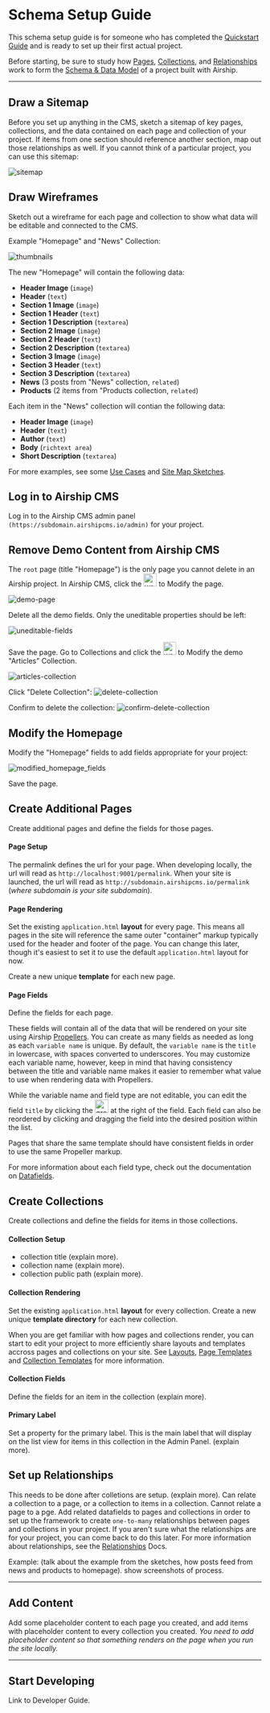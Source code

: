 # Schema Setup Guide
This schema setup guide is for someone who has completed the [Quickstart Guide](/documentation/view/quickstart-guide) and is ready to set up their first actual project. 

Before starting, be sure to study how [Pages](/documentation/view/pages), [Collections](/documentation/view/collections), and [Relationships](/documentation/view/relationships) work to form the [Schema & Data Model](/documentation/view/schema-and-data-model) of a project built with Airship.

---

## Draw a Sitemap
Before you set up anything in the CMS, sketch a sitemap of key pages, collections, and the data contained on each page and collection of your project. If items from one section should reference another section, map out those relationships as well. If you cannot think of a particular project, you can use this sitemap:

![sitemap](https://user-images.githubusercontent.com/1865400/28704107-27985f58-7304-11e7-9593-db9734f8046e.png)  

## Draw Wireframes
Sketch out a wireframe for each page and collection to show what data will be editable and connected to the CMS.

Example "Homepage" and "News" Collection:

![thumbnails](https://user-images.githubusercontent.com/1865400/28706552-857d5b9e-7310-11e7-814f-dc55014b9c78.png)

The new "Homepage" will contain the following data:
- **Header Image** (`image`)
- **Header** (`text`)
- **Section 1 Image** (`image`)
- **Section 1 Header** (`text`)
- **Section 1 Description** (`textarea`)
- **Section 2 Image** (`image`)
- **Section 2 Header** (`text`)
- **Section 2 Description** (`textarea`)
- **Section 3 Image** (`image`)
- **Section 3 Header** (`text`)
- **Section 3 Description** (`textarea`)
- **News** (3 posts from "News" collection, `related`)
- **Products** (2 items from "Products collection, `related`)

Each item in the "News" collection will contian the following data:
- **Header Image** (`image`)
- **Header** (`text`)
- **Author** (`text`)
- **Body** (`richtext area`)
- **Short Description** (`textarea`)

For more examples, see some [Use Cases](/use-cases) and [Site Map Sketches](/site-map-sketches).

## Log in to Airship CMS
Log in to the Airship CMS admin panel `(https://subdomain.airshipcms.io/admin)` for your project.  

## Remove Demo Content from Airship CMS
The `root` page (title "Homepage") is the only page you cannot delete in an Airship project. In Airship CMS, click the <img width="26" alt="wrench" src="https://user-images.githubusercontent.com/1865400/28548077-afe52966-706d-11e7-93f0-ce9e958ec070.png"> to Modify the page.

![demo-page](https://user-images.githubusercontent.com/1865400/28703362-56aa7844-72ff-11e7-910e-b0d69899fa28.png)

Delete all the demo fields. Only the uneditable properties should be left:

![uneditable-fields](https://user-images.githubusercontent.com/1865400/28703393-7f098f50-72ff-11e7-9ac1-ed4cb1cf0d11.png)

Save the page.
Go to Collections and click the <img width="26" alt="wrench" src="https://user-images.githubusercontent.com/1865400/28548077-afe52966-706d-11e7-93f0-ce9e958ec070.png"> to Modify the demo "Articles" Collection.

![articles-collection](https://user-images.githubusercontent.com/1865400/28703286-cef5e7ee-72fe-11e7-982e-cf7ad896dc6b.png)

Click "Delete Collection": ![delete-collection](https://user-images.githubusercontent.com/1865400/28703307-ecadaede-72fe-11e7-8985-2ad9a1c881b0.png)

Confirm to delete the collection: ![confirm-delete-collection](https://user-images.githubusercontent.com/1865400/28703311-fd539776-72fe-11e7-8292-dbd588f845f2.png)

## Modify the Homepage
Modify the "Homepage" fields to add fields appropriate for your project:  

![modified_homepage_fields](https://user-images.githubusercontent.com/16835553/28737399-0342c644-738a-11e7-8b96-2b024592eba6.png)

Save the page.
 
## Create Additional Pages
Create additional pages and define the fields for those pages.

#### Page Setup
The permalink defines the url for your page. When developing locally, the url will read as `http://localhost:9001/permalink`. When your site is launched, the url will read as `http://subdomain.airshipcms.io/permalink` (_where subdomain is your site subdomain_).

#### Page Rendering
Set the existing `application.html` **layout** for every page. This means all pages in the site will reference the same outer "container" markup typically used for the header and footer of the page. You can change this later, though it's easiest to set it to use the default `application.html` layout for now.

Create a new unique **template** for each new page.

#### Page Fields
Define the fields for each page.

These fields will contain all of the data that will be rendered on your site using Airship [Propellers](/documentation/view/propeller-helpers). You can create as many fields as needed as long as each `variable name` is unique. By default, the `variable name` is the `title` in lowercase, with spaces converted to underscores. You may customize each variable name, however, keep in mind that having consistency between the title and variable name makes it easier to remember what value to use when rendering data with Propellers.

While the variable name and field type are not editable, you can edit the field `title` by clicking the <img width="27" alt="grey-pencil" src="https://user-images.githubusercontent.com/16835553/28738624-2d7928f8-7390-11e7-9993-61a68b2844ae.png"> at the right of the field. Each field can also be reordered by clicking and dragging the field into the desired position within the list.

Pages that share the same template should have consistent fields in order to use the same Propeller markup.

For more information about each field type, check out the documentation on [Datafields](/documentation/view/datafields).

## Create Collections
Create collections and define the fields for items in those collections.

#### Collection Setup
- collection title (explain more).
- collection name (explain more).
- collection public path (explain more).

#### Collection Rendering
Set the existing `application.html` **layout** for every collection.
Create a new unique **template directory** for each new collection.

When you are get familiar with how pages and collections render, you can start to edit your project to more efficiently share layouts and templates accross pages and collections on your site. See [Layouts](/documentation/view/layouts), [Page Templates](/documentation/view/page-templates) and [Collection Templates](/documentation/view/collection-templates) for more information.

#### Collection Fields
Define the fields for an item in the collection (explain more).

#### Primary Label
Set a property for the primary label. This is the main label that will display on the list view for items in this collection in the Admin Panel. (explain more).
 
## Set up Relationships
This needs to be done after colletions are setup. (explain more).
Can relate a collection to a page, or a collection to items in a collection. Cannot relate a page to a pge.
Add related datafields to pages and collections in order to set up the framework to create `one-to-many` relationships between pages and collections in your project. If you aren't sure what the relationships are for your project, you can come back to do this later. For more information about relationships, see the [Relationships](/documentation/view/relationships) Docs.

Example:
(talk about the example from the sketches, how posts feed from news and products to homepage). show screenshots of process.

---

## Add Content
Add some placeholder content to each page you created, and add items with placeholder content to every collection you created. _You need to add placeholder content so that something renders on the page when you run the site locally._

---

## Start Developing
Link to Developer Guide.
